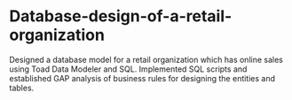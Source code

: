 # Database-design-of-a-retail-organization
Designed a database model for a retail organization which has online sales using Toad Data Modeler and SQL. Implemented SQL scripts and established GAP analysis of business rules for designing the entities and tables.
